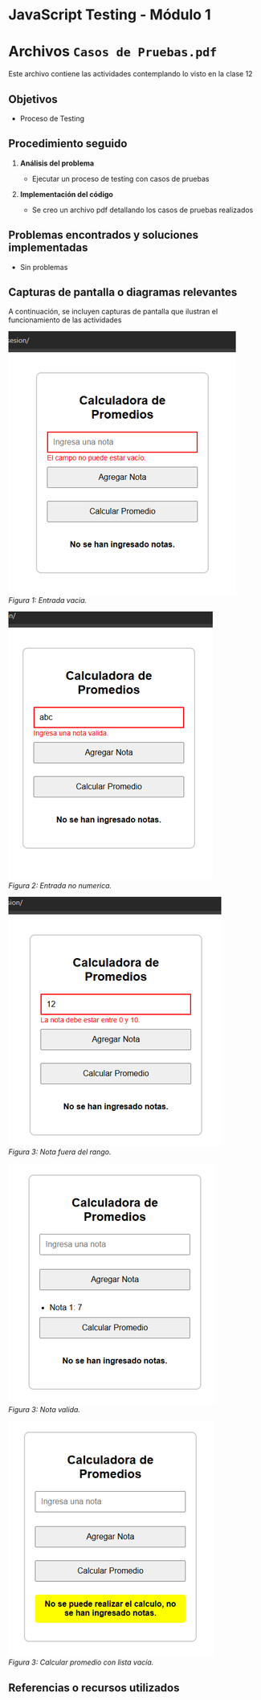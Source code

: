 # JavaScript Testing - Módulo 1


# Archivos `Casos de Pruebas.pdf`

Este archivo contiene las actividades contemplando lo visto en la clase 12

## Objetivos 

- Proceso de Testing

## Procedimiento seguido

1. **Análisis del problema**  
   -  Ejecutar un proceso de testing con casos de pruebas

2. **Implementación del código**  
   -  Se creo un archivo pdf detallando los casos de pruebas realizados


## Problemas encontrados y soluciones implementadas

- Sin problemas

## Capturas de pantalla o diagramas relevantes

A continuación, se incluyen capturas de pantalla que ilustran el funcionamiento de las actividades

![Salida de pruebas](Capturas/img.png)  
*Figura 1: Entrada vacia.*

![Salida de pruebas](Capturas/img2.png)  
*Figura 2: Entrada no numerica.*

![Salida de pruebas](Capturas/img3.png)  
*Figura 3: Nota fuera del rango.*

![Salida de pruebas](Capturas/img4.png)  
*Figura 3: Nota valida.*

![Salida de pruebas](Capturas/img5.png)  
*Figura 3: Calcular promedio con lista vacía.*


## Referencias o recursos utilizados


